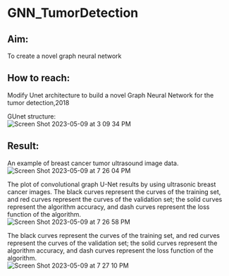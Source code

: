 # GNN_TumorDetection
## Aim: 
To create a novel graph neural network  

## How to reach: 
Modify Unet architecture to build a novel Graph Neural Network for the tumor detection,2018

GUnet structure:  
![Screen Shot 2023-05-09 at 3 09 34 PM](https://github.com/btbbtzhang/GNN_TumorDetection/assets/34163897/581324d7-be17-4e38-a96d-319814312d9c)

## Result:
An example of breast cancer tumor ultrasound image data.  
![Screen Shot 2023-05-09 at 7 26 04 PM](https://github.com/btbbtzhang/GNN_TumorDetection/assets/34163897/b76dd9d7-1ba5-489b-b041-5882df982a4f)

The plot of convolutional graph U-Net results by using ultrasonic breast cancer images. The black curves represent the curves of the training set, and red curves represent the curves of the validation set; the solid curves represent the algorithm accuracy, and dash curves represent the loss function of the algorithm.  
![Screen Shot 2023-05-09 at 7 26 58 PM](https://github.com/btbbtzhang/GNN_TumorDetection/assets/34163897/abdee8a1-5d6a-457a-a20d-f4bc669b920c)

The black curves represent the curves of the training set, and red curves represent the curves of the validation set; the solid curves represent the algorithm accuracy, and dash curves represent the loss function of the algorithm.  
![Screen Shot 2023-05-09 at 7 27 10 PM](https://github.com/btbbtzhang/GNN_TumorDetection/assets/34163897/faaadb70-0dca-406b-861b-ade1edc75c07)
